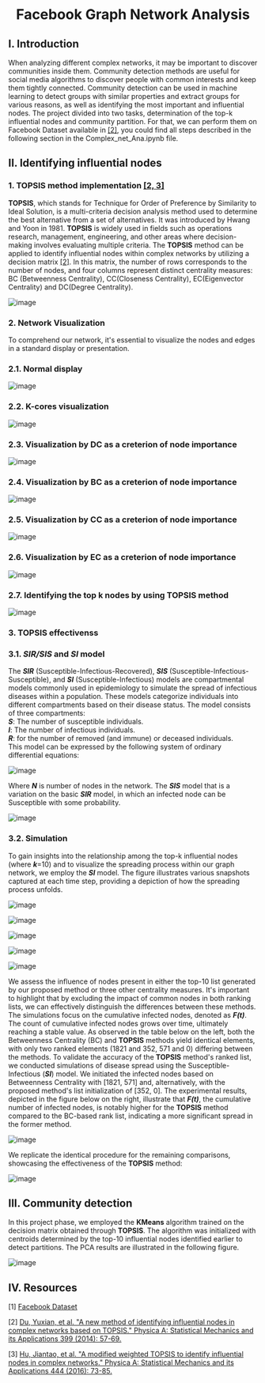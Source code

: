 <div align="center">
  
# Facebook Graph Network Analysis

</div>

## I. Introduction

When analyzing different complex networks, it may be important
to discover communities inside them. Community detection methods 
are useful for social media algorithms to discover people with 
common interests and keep them tightly connected. Community detection
can be used in machine learning to detect groups with similar properties
and extract groups for various reasons, as well as identifying the most 
important and influential nodes.
The project divided into two tasks, determination of the top-k influential
nodes and community partition. For that, we can perform them on Facebook 
Dataset available in [[2]](#iv-resources), you could find all steps described in the following section in the Complex_net_Ana.ipynb file.


## II. Identifying influential nodes

### 1. **TOPSIS** method implementation [[2, 3]](#iv-resources)

**TOPSIS**, which stands for Technique for Order of Preference by Similarity to Ideal Solution, is a multi-criteria decision analysis method used to determine the best alternative from a set of alternatives.   It was introduced by Hwang and Yoon in 1981. **TOPSIS** is widely used in fields such as operations research, management, engineering, and other areas where decision-making involves evaluating multiple criteria.
The **TOPSIS** method can be applied to identify influential nodes within complex networks by utilizing a decision matrix [[2]](#iv-resources). In this matrix, the number of rows corresponds to the number of nodes, and four columns represent distinct centrality measures: BC (Betweenness Centrality), CC(Closeness Centrality), EC(Eigenvector Centrality) and DC(Degree Centrality).

![image](https://github.com/hassanInfo/Facebook_Social_Network_Analysis/assets/85229840/19d1914b-d8ea-455e-b174-2392088daaf7) 

### 2. Network Visualization

To comprehend our network, it's essential to visualize the nodes and edges in a standard display or presentation.

### 2.1. Normal display

![image](https://github.com/hassanInfo/Facebook_Social_Network_Analysis/assets/85229840/0aac37ba-c31e-4c6a-95de-867a260d9290)

### 2.2. K-cores visualization

![image](https://github.com/hassanInfo/Facebook_Social_Network_Analysis/assets/85229840/8869bc3a-56e2-4403-8e3d-045af988ccf4)

### 2.3. Visualization by DC as a creterion of node importance

![image](https://github.com/hassanInfo/Facebook_Social_Network_Analysis/assets/85229840/d4c473e5-0bbf-4713-a0a6-a04a3145fbee)

### 2.4. Visualization by BC as a creterion of node importance

![image](https://github.com/hassanInfo/Facebook_Social_Network_Analysis/assets/85229840/f150f19d-f571-4ad7-8f00-67b6abdd9daa)

### 2.5. Visualization by CC as a creterion of node importance

![image](https://github.com/hassanInfo/Facebook_Social_Network_Analysis/assets/85229840/182d082f-1448-4859-9408-d4b5c4207a5a)

### 2.6. Visualization by EC as a creterion of node importance

![image](https://github.com/hassanInfo/Facebook_Social_Network_Analysis/assets/85229840/cb50bf28-d986-4c32-809c-084e4cb66288)

### 2.7. Identifying the top k nodes by using **TOPSIS** method

![image](https://github.com/hassanInfo/Facebook_Social_Network_Analysis/assets/85229840/f5381886-a14e-40fb-9ffc-d0b9e0837947)

### 3. **TOPSIS** effectivenss

### 3.1. ***SIR/SIS*** and ***SI*** model

The ***SIR*** (Susceptible-Infectious-Recovered), ***SIS*** (Susceptible-Infectious-Susceptible), and ***SI*** (Susceptible-Infectious) models are compartmental models commonly used in epidemiology to simulate the spread of infectious diseases within a population. These models categorize individuals into different compartments based on their disease status. The model consists of three compartments:<br>
***S***: The number of susceptible individuals.<br>
***I***: The number of infectious individuals.<br>
***R***: for the number of removed (and immune) or deceased individuals.<br>
This model can be expressed by the following system of ordinary differential equations:<br>

![image](https://github.com/hassanInfo/Facebook_Social_Network_Analysis/assets/85229840/916cfe0e-7e20-4eee-a71b-26d187ca076d)

Where ***N*** is number of nodes in the network. The ***SIS*** model that is a variation on the basic ***SIR*** model, in which an infected node can be Susceptible with some probability.

![image](https://github.com/hassanInfo/Facebook_Social_Network_Analysis/assets/85229840/0e47de79-1f74-4afd-819e-f0767d50f37d)

### 3.2. Simulation

To gain insights into the relationship among the top-k influential nodes (where ***k***=10) and to visualize the spreading process within our graph network, we employ the ***SI*** model. The figure illustrates various snapshots captured at each time step, providing a depiction of how the spreading process unfolds.

![image](https://github.com/hassanInfo/Facebook_Social_Network_Analysis/assets/85229840/5fdd12ad-fccb-4132-b08b-e7500fef899d)

![image](https://github.com/hassanInfo/Facebook_Social_Network_Analysis/assets/85229840/fe480ea0-289c-4f83-8dac-c2c19be139f3)

![image](https://github.com/hassanInfo/Facebook_Social_Network_Analysis/assets/85229840/0a4fd20d-ceaa-431f-a242-6859a548278f)

![image](https://github.com/hassanInfo/Facebook_Social_Network_Analysis/assets/85229840/e6b76054-4f1f-4d40-b66c-b65d8d4a532c)

![image](https://github.com/hassanInfo/Facebook_Social_Network_Analysis/assets/85229840/bd9ace14-2da6-45fe-877f-398feff6dd1e)

We assess the influence of nodes present in either the top-10 list generated by our proposed method or three other centrality measures. It's important to highlight that by excluding the impact of common nodes in both ranking lists, we can effectively distinguish the differences between these methods. The simulations focus on the cumulative infected nodes, denoted as ***F(t)***. The count of cumulative infected nodes grows over time, ultimately reaching a stable value.
As observed in the table below on the left, both the Betweenness Centrality (BC) and **TOPSIS** methods yield identical elements, with only two ranked elements (1821 and 352, 571 and 0) differing between the methods. To validate the accuracy of the **TOPSIS** method's ranked list, we conducted simulations of disease spread using the Susceptible-Infectious (***SI***) model. We initiated the infected nodes based on Betweenness Centrality with [1821, 571] and, alternatively, with the proposed method's list initialization of [352, 0]. The experimental results, depicted in the figure below on the right, illustrate that ***F(t)***, the cumulative number of infected nodes, is notably higher for the **TOPSIS** method compared to the BC-based rank list, indicating a more significant spread in the former method.

![image](https://github.com/hassanInfo/Facebook_Social_Network_Analysis/assets/85229840/4a213be2-aacb-4282-ae6f-fe45ceefc76b)

We replicate the identical procedure for the remaining comparisons, showcasing the effectiveness of the **TOPSIS** method:

![image](https://github.com/hassanInfo/Facebook_Social_Network_Analysis/assets/85229840/4cb93baa-6d15-4a3f-9778-40580674b0eb)

## III. Community detection

In this project phase, we employed the **KMeans** algorithm trained on the decision matrix obtained through **TOPSIS**. The algorithm was initialized with centroids determined by the top-10 influential nodes identified earlier to detect partitions. The PCA results are illustrated in the following figure.

![image](https://github.com/hassanInfo/Facebook_Social_Network_Analysis/assets/85229840/1673a670-780b-4405-979f-8e8c0f4b61e4)

## IV. Resources
[1] [Facebook Dataset](https://snap.stanford.edu/data/ego-Facebook.html)

[2] [Du, Yuxian, et al. "A new method of identifying influential nodes in complex networks based on TOPSIS." Physica A: Statistical Mechanics and its Applications 399 (2014): 57-69.](https://github.com/hassanInfo/Facebook-Social-Network-Analysis/files/9278203/1-s2.0-S0378437113011552-main.pdf)

[3] [Hu, Jiantao, et al. "A modified weighted TOPSIS to identify influential nodes in complex networks." Physica A: Statistical Mechanics and its Applications 444 (2016): 73-85.](https://github.com/hassanInfo/Facebook-Social-Network-Analysis/files/9278205/1-s2.0-S0378437115007554-main.pdf)

